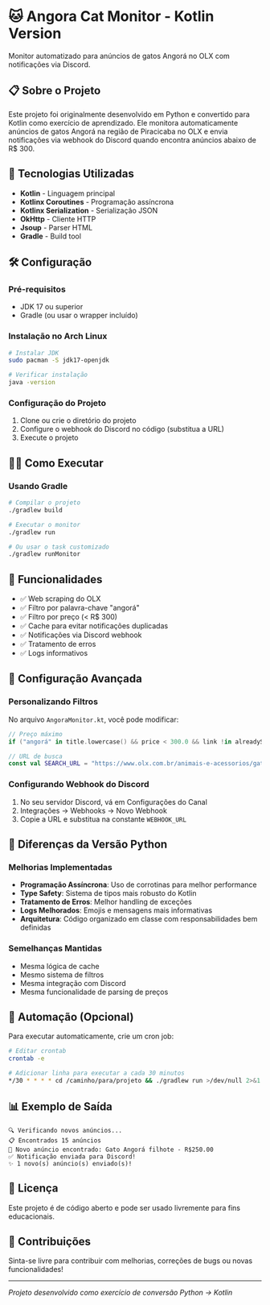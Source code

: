 # 🐱 Angora Cat Monitor - Kotlin Version

Monitor automatizado para anúncios de gatos Angorá no OLX com notificações via Discord.

## 📋 Sobre o Projeto

Este projeto foi originalmente desenvolvido em Python e convertido para Kotlin como exercício de aprendizado. Ele monitora automaticamente anúncios de gatos Angorá na região de Piracicaba no OLX e envia notificações via webhook do Discord quando encontra anúncios abaixo de R$ 300.

## 🚀 Tecnologias Utilizadas

- **Kotlin** - Linguagem principal
- **Kotlinx Coroutines** - Programação assíncrona
- **Kotlinx Serialization** - Serialização JSON
- **OkHttp** - Cliente HTTP
- **Jsoup** - Parser HTML
- **Gradle** - Build tool


## 🛠️ Configuração

### Pré-requisitos

- JDK 17 ou superior
- Gradle (ou usar o wrapper incluído)

### Instalação no Arch Linux

```bash
# Instalar JDK
sudo pacman -S jdk17-openjdk

# Verificar instalação
java -version
```

### Configuração do Projeto

1. Clone ou crie o diretório do projeto
2. Configure o webhook do Discord no código (substitua a URL)
3. Execute o projeto

## 🏃‍♂️ Como Executar

### Usando Gradle

```bash
# Compilar o projeto
./gradlew build

# Executar o monitor
./gradlew run

# Ou usar o task customizado
./gradlew runMonitor
```

## 🔧 Funcionalidades

- ✅ Web scraping do OLX
- ✅ Filtro por palavra-chave "angorá"
- ✅ Filtro por preço (< R$ 300)
- ✅ Cache para evitar notificações duplicadas
- ✅ Notificações via Discord webhook
- ✅ Tratamento de erros
- ✅ Logs informativos

## 📝 Configuração Avançada

### Personalizando Filtros

No arquivo `AngoraMonitor.kt`, você pode modificar:

```kotlin
// Preço máximo
if ("angorá" in title.lowercase() && price < 300.0 && link !in alreadySent) {

// URL de busca
const val SEARCH_URL = "https://www.olx.com.br/animais-e-acessorios/gatos?q=angor%C3%A1&region=piracicaba"
```

### Configurando Webhook do Discord

1. No seu servidor Discord, vá em Configurações do Canal
2. Integrações → Webhooks → Novo Webhook
3. Copie a URL e substitua na constante `WEBHOOK_URL`

## 🤝 Diferenças da Versão Python

### Melhorias Implementadas

- **Programação Assíncrona**: Uso de corrotinas para melhor performance
- **Type Safety**: Sistema de tipos mais robusto do Kotlin
- **Tratamento de Erros**: Melhor handling de exceções
- **Logs Melhorados**: Emojis e mensagens mais informativas
- **Arquitetura**: Código organizado em classe com responsabilidades bem definidas

### Semelhanças Mantidas

- Mesma lógica de cache
- Mesmo sistema de filtros
- Mesma integração com Discord
- Mesma funcionalidade de parsing de preços

## 🔄 Automação (Opcional)

Para executar automaticamente, crie um cron job:

```bash
# Editar crontab
crontab -e

# Adicionar linha para executar a cada 30 minutos
*/30 * * * * cd /caminho/para/projeto && ./gradlew run >/dev/null 2>&1
```

## 📊 Exemplo de Saída

```
🔍 Verificando novos anúncios...
📋 Encontrados 15 anúncios
🎯 Novo anúncio encontrado: Gato Angorá filhote - R$250.00
✅ Notificação enviada para Discord!
✨ 1 novo(s) anúncio(s) enviado(s)!
```

## 📄 Licença

Este projeto é de código aberto e pode ser usado livremente para fins educacionais.

## 🤖 Contribuições

Sinta-se livre para contribuir com melhorias, correções de bugs ou novas funcionalidades!

---

*Projeto desenvolvido como exercício de conversão Python → Kotlin*